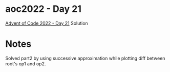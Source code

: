 # aoc2022 - Day 21

[Advent of Code 2022 - Day 21](https://adventofcode.com/2022/day/21) Solution

# Notes

Solved part2 by using successive approximation while plotting diff between root's op1 and op2.
